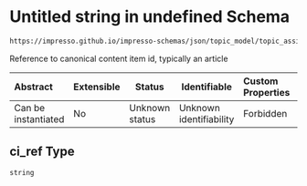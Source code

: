 # Untitled string in undefined Schema

```txt
https://impresso.github.io/impresso-schemas/json/topic_model/topic_assignment.schema.json#/properties/ci_ref
```

Reference to canonical content item id, typically an article


| Abstract            | Extensible | Status         | Identifiable            | Custom Properties | Additional Properties | Access Restrictions | Defined In                                                                                   |
| :------------------ | ---------- | -------------- | ----------------------- | :---------------- | --------------------- | ------------------- | -------------------------------------------------------------------------------------------- |
| Can be instantiated | No         | Unknown status | Unknown identifiability | Forbidden         | Allowed               | none                | [topic_assignment.schema.json\*](../out/topic_assignment.schema.json "open original schema") |

## ci_ref Type

`string`
